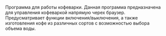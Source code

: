 Программа для работы кофеварки.
Данная программа предназначена для управления кофеваркой напрямую черех браузер.
Предусматривает функции включения/выключения, а также изготовления кофе из различных сортов с возможностью выбора объема воды.